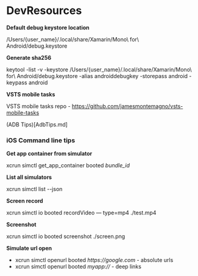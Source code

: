 
# DevResources

**Default debug keystore location**

/Users/{user_name}/.local/share/Xamarin/Mono\ for\ Android/debug.keystore

**Generate sha256**

keytool -list -v -keystore /Users/{user_name}/.local/share/Xamarin/Mono\ for\ Android/debug.keystore -alias androiddebugkey -storepass android -keypass android

**VSTS mobile tasks**

VSTS mobile tasks repo - <https://github.com/jamesmontemagno/vsts-mobile-tasks>

(ADB Tips)[AdbTips.md]

### iOS Command line tips
**Get app container from simulator**

xcrun simctl get_app_container booted _bundle_id_

**List all simulators**

xcrun simctl list --json

**Screen record**

xcrun simctl io booted recordVideo — type=mp4 ./test.mp4

**Screenshot**

xcrun simctl io booted screenshot ./screen.png

**Simulate url open**

* xcrun simctl openurl booted _https://google.com_ - absolute urls
* xcrun simctl openurl booted _myapp://_ - deep links
